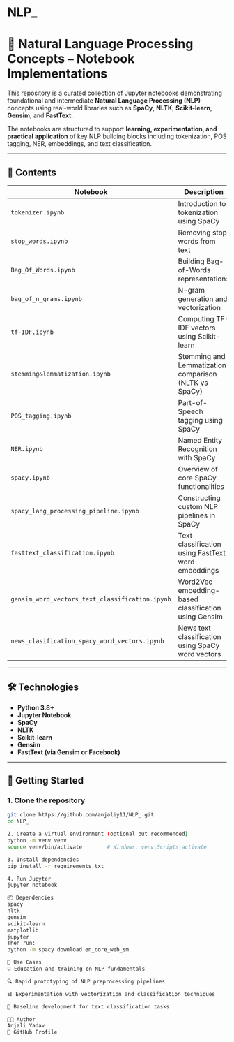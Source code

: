 # NLP_
# 🧠 Natural Language Processing Concepts – Notebook Implementations

This repository is a curated collection of Jupyter notebooks demonstrating foundational and intermediate **Natural Language Processing (NLP)** concepts using real-world libraries such as **SpaCy**, **NLTK**, **Scikit-learn**, **Gensim**, and **FastText**.

The notebooks are structured to support **learning, experimentation, and practical application** of key NLP building blocks including tokenization, POS tagging, NER, embeddings, and text classification.

---

## 📌 Contents

| Notebook | Description |
|----------|-------------|
| `tokenizer.ipynb` | Introduction to tokenization using SpaCy |
| `stop_words.ipynb` | Removing stop words from text |
| `Bag_Of_Words.ipynb` | Building Bag-of-Words representations |
| `bag_of_n_grams.ipynb` | N-gram generation and vectorization |
| `tf-IDF.ipynb` | Computing TF-IDF vectors using Scikit-learn |
| `stemming&lemmatization.ipynb` | Stemming and Lemmatization comparison (NLTK vs SpaCy) |
| `POS_tagging.ipynb` | Part-of-Speech tagging using SpaCy |
| `NER.ipynb` | Named Entity Recognition with SpaCy |
| `spacy.ipynb` | Overview of core SpaCy functionalities |
| `spacy_lang_processing_pipeline.ipynb` | Constructing custom NLP pipelines in SpaCy |
| `fasttext_classification.ipynb` | Text classification using FastText word embeddings |
| `gensim_word_vectors_text_classification.ipynb` | Word2Vec embedding-based classification using Gensim |
| `news_clasification_spacy_word_vectors.ipynb` | News text classification using SpaCy word vectors |

---


## 🛠️ Technologies

- **Python 3.8+**
- **Jupyter Notebook**
- **SpaCy**
- **NLTK**
- **Scikit-learn**
- **Gensim**
- **FastText (via Gensim or Facebook)**

---
## 🧪 Getting Started

### 1. Clone the repository
```bash
git clone https://github.com/anjaliy11/NLP_.git
cd NLP_

2. Create a virtual environment (optional but recommended)
python -m venv venv
source venv/bin/activate        # Windows: venv\Scripts\activate

3. Install dependencies
pip install -r requirements.txt

4. Run Jupyter
jupyter notebook

📦 Dependencies
spacy
nltk
gensim
scikit-learn
matplotlib
jupyter
Then run:
python -m spacy download en_core_web_sm

🎯 Use Cases
💡 Education and training on NLP fundamentals

🔍 Rapid prototyping of NLP preprocessing pipelines

📊 Experimentation with vectorization and classification techniques

🤖 Baseline development for text classification tasks

🧑‍💻 Author
Anjali Yadav
🔗 GitHub Profile













